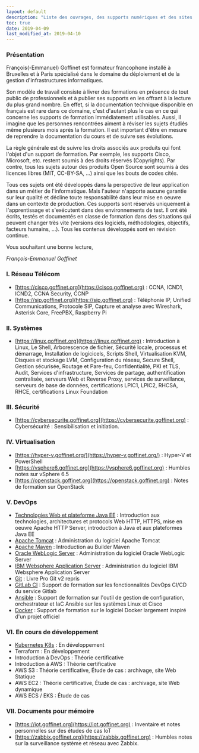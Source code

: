 ```yaml
---
layout: default
description: "Liste des ouvrages, des supports numériques et des sites de formation par domaines IT (informatique) de François Goffinet, Formateur à Bruxelles et à Paris."
toc: true
date: 2019-04-09
last_modified_at: 2019-04-10
---
```


<!-- toc -->

### Présentation

François(-Emmanuel) Goffinet est formateur francophone installé à Bruxelles et à Paris spécialisé dans le domaine du déploiement et de la gestion d'infrastructures informatiques.

Son modèle de travail consiste à livrer des formations en présence de tout public de professionnels et à publier ses supports en les offrant à la lecture du plus grand nombre. En effet, si la documentation technique disponible en français est rare dans ce domaine, c'est d'autant plus le cas en ce qui concerne les supports de formation immédiatement utilisables. Aussi, il imagine que les personnes rencontrées aiment à réviser les sujets étudiés même plusieurs mois après la formation. Il est important d'être en mesure de reprendre la documentation du cours et de suivre ses évolutions.

La règle générale est de suivre les droits associés aux produits qui font l'objet d'un support de formation. Par exemple, les supports Cisco, Microsoft, etc. restent soumis à des droits réservés (Copyrights). Par contre, tous les sujets autour des produits Open Source sont soumis à des licences libres (MIT, CC-BY-SA, ...) ainsi que les bouts de codes cités.

Tous ces sujets ont été développés dans la perspective de leur application dans un métier de l'informatique. Mais l'auteur n'apporte aucune garantie sur leur qualité et décline toute responsabilité dans leur mise en oeuvre dans un contexte de production. Ces supports sont réservés uniquement à l'apprentissage et s'exécutent dans des environnements de test. Il ont été écrits, testés et documentés en classe de formation dans des situations qui peuvent changer très vite (versions des logiciels, méthodologies, objectifs, facteurs humains, ...). Tous les contenus développés sont en révision continue.

Vous souhaitant une bonne lecture,

_François-Emmanuel Goffinet_

### I. Réseau Télécom


* [https://cisco.goffinet.org](https://cisco.goffinet.org) : CCNA, ICND1, ICND2, CCNA Security, CCNP
* [https://sip.goffinet.org](https://sip.goffinet.org) : Téléphonie IP, Unified Communications, Protocole SIP, Capture et analyse avec Wireshark, Asterisk Core, FreePBX, Raspberry Pi

### II. Systèmes

* [https://linux.goffinet.org](https://linux.goffinet.org) : Introduction à Linux, Le Shell, Arborescence de fichier, Sécurité locale, processus et démarrage, Installation de logicicels, Scripts Shell, Virtualisation KVM, Disques et stockage LVM, Configuration du réseau, Secure Shell, Gestion sécurisée, Routage et Pare-feu, Confidentialité, PKI et TLS, Audit, Services d'infrastructure, Services de partage, authentification centralisée, serveurs Web et Reverse Proxy, services de surveillance, serveurs de base de données, certifications LPIC1, LPIC2, RHCSA, RHCE, certifications Linux Foundation

### III. Sécurité

* [https://cybersecurite.goffinet.org](https://cybersecurite.goffinet.org) : Cybersécurité : Sensibilisation et initiation.

### IV. Virtualisation

* [https://hyper-v.goffinet.org/](https://hyper-v.goffinet.org/) : Hyper-V et PowerShell
* [https://vsphere6.goffinet.org](https://vsphere6.goffinet.org) : Humbles notes sur vSphere 6.5
* [https://openstack.goffinet.org](https://openstack.goffinet.org) : Notes de formation sur OpenStack

### V. DevOps

* [Technologies Web et plateforme Java EE](https://javaee.goffinet.org/web-01-protocole-http.html) : Introduction aux technologies, architectures et protocols Web HTTP, HTTPS, mise en oeuvre Apache HTTP Server, introduction à Java et aux plateformes Java EE
* [Apache Tomcat](https://javaee.goffinet.org/tomcat-01-introduction-tomcat.html) : Administration du logiciel Apache Tomcat
* [Apache Maven](https://javaee.goffinet.org/maven-00-notes.html) : Introduction au Builder Maven
* [Oracle WebLogic Server](https://javaee.goffinet.org/wls-00-notes.html) : Administration du logiciel Oracle WebLogic Server
* [IBM Websphere Application Server](https://javaee.goffinet.org/was-01-introduction.html) : Administration du logiciel IBM Websphere Application Server
* [Git](https://git.goffinet.org) : Livre Pro Git v2 repris
* [GitLab CI](https://gitlab-ci.goffinet.org) : Support de formation sur les fonctionnalités DevOps CI/CD du service Gitlab
* [Ansible](https://ansible.goffinet.org) : Support de formation sur l'outil de gestion de configuration, orchestrateur et IaC Ansible sur les systèmes Linux et Cisco
* [Docker](https://docker.goffinet.org) : Support de formation sur le logiciel Docker largement inspiré d'un projet officiel

### VI. En cours de développement

* [Kubernetes K8s](https://k8s.goffinet.org) : En développement
* Terraform  : En développement
* Introduction à DevOps :  Théorie certificative
* Introduction à AWS  :  Théorie certificative
* AWS S3  :  Théorie certificative, Étude de cas : archivage, site Web Statique
* AWS EC2  :  Théorie certificative, Étude de cas : archivage, site Web dynamique
* AWS ECS / EKS  :  Étude de cas

### VII. Documents pour mémoire

* [https://iot.goffinet.org](https://iot.goffinet.org) : Inventaire et notes personnelles sur des études de cas IoT
* [https://zabbix.goffinet.org](https://zabbix.goffinet.org) : Humbles notes sur la surveillance système et réseau avec Zabbix.

